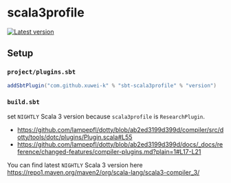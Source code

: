 # scala3profile

[![Latest version](https://index.scala-lang.org/xuwei-k/scala3profile/scala3profile/latest.svg)](https://index.scala-lang.org/xuwei-k/scala3profile/artifacts/scala3profile)

## Setup

### `project/plugins.sbt`

```scala
addSbtPlugin("com.github.xuwei-k" % "sbt-scala3profile" % "version")
```

### `build.sbt`

set `NIGHTLY` Scala 3 version because `scala3profile` is `ResearchPlugin`.

- https://github.com/lampepfl/dotty/blob/ab2ed3199d399d/compiler/src/dotty/tools/dotc/plugins/Plugin.scala#L55
- https://github.com/lampepfl/dotty/blob/ab2ed3199d399d/docs/_docs/reference/changed-features/compiler-plugins.md?plain=1#L17-L21

You can find latest `NIGHTLY` Scala 3 version here
https://repo1.maven.org/maven2/org/scala-lang/scala3-compiler_3/
